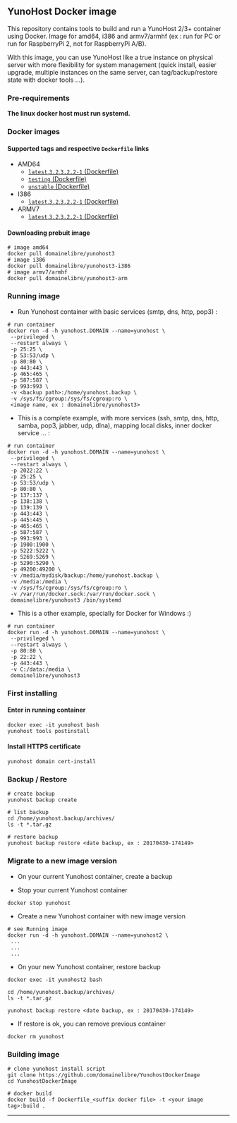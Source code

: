 ## YunoHost Docker image

This repository contains tools to build and run a YunoHost 2/3+ container using Docker.
Image for amd64, i386 and armv7/armhf (ex : run for PC or run for RaspberryPi 2, not for RaspberryPi A/B).

With this image, you can use YunoHost like a true instance on physical server with more flexibility for system management (quick install, easier upgrade, multiple instances on the same server, can tag/backup/restore state with docker tools ...).

### Pre-requirements 

**The linux docker host must run systemd.**

### Docker images

#### Supported tags and respective ``Dockerfile`` links

 * AMD64
   * [``latest``,``3.2``,``3.2.2-1`` (Dockerfile)](https://github.com/domainelibre/YunohostDockerImage/blob/master/Dockerfile_AMD64)
   * [``testing`` (Dockerfile)](https://github.com/domainelibre/YunohostDockerImage/blob/master/Dockerfile_AMD64_testing)
   * [``unstable`` (Dockerfile)](https://github.com/domainelibre/YunohostDockerImage/blob/master/Dockerfile_AMD64_unstable)
 * I386
   * [``latest``,``3.2``,``3.2.2-1`` (Dockerfile)](https://github.com/domainelibre/YunohostDockerImage/blob/master/Dockerfile_I386)
 * ARMV7
   * [``latest``,``3.2``,``3.2.2-1`` (Dockerfile)](https://github.com/domainelibre/YunohostDockerImage/blob/master/Dockerfile_ARMV7)

#### Downloading prebuit image

```
# image amd64
docker pull domainelibre/yunohost3
# image i386
docker pull domainelibre/yunohost3-i386
# image armv7/armhf
docker pull domainelibre/yunohost3-arm
```

### Running image

* Run Yunohost container with basic services (smtp, dns, http, pop3) :

```
# run container
docker run -d -h yunohost.DOMAIN --name=yunohost \
 --privileged \
 --restart always \
 -p 25:25 \
 -p 53:53/udp \
 -p 80:80 \
 -p 443:443 \
 -p 465:465 \
 -p 587:587 \
 -p 993:993 \
 -v <backup path>:/home/yunohost.backup \
 -v /sys/fs/cgroup:/sys/fs/cgroup:ro \
 <image name, ex : domainelibre/yunohost3>
```

* This is a complete example, with more services (ssh, smtp, dns, http, samba, pop3, jabber, udp, dlna), mapping local disks, inner docker service ... :

```
# run container
docker run -d -h yunohost.DOMAIN --name=yunohost \
 --privileged \
 --restart always \
 -p 2022:22 \
 -p 25:25 \
 -p 53:53/udp \
 -p 80:80 \
 -p 137:137 \
 -p 138:138 \
 -p 139:139 \
 -p 443:443 \
 -p 445:445 \
 -p 465:465 \
 -p 587:587 \
 -p 993:993 \
 -p 1900:1900 \
 -p 5222:5222 \
 -p 5269:5269 \
 -p 5290:5290 \
 -p 49200:49200 \
 -v /media/mydisk/backup:/home/yunohost.backup \
 -v /media:/media \
 -v /sys/fs/cgroup:/sys/fs/cgroup:ro \
 -v /var/run/docker.sock:/var/run/docker.sock \
 domainelibre/yunohost3 /bin/systemd
```

* This is a other example, specially for Docker for Windows :)

```
# run container
docker run -d -h yunohost.DOMAIN --name=yunohost \
 --privileged \
 --restart always \
 -p 80:80 \
 -p 22:22 \
 -p 443:443 \
 -v C:/data:/media \
 domainelibre/yunohost3
```

### First installing

#### Enter in running container

```
docker exec -it yunohost bash
yunohost tools postinstall
```

#### Install HTTPS certificate

```
yunohost domain cert-install
```

### Backup / Restore

```
# create backup
yunohost backup create
```

```
# list backup
cd /home/yunohost.backup/archives/
ls -t *.tar.gz
```

```
# restore backup
yunohost backup restore <date backup, ex : 20170430-174149>
```

### Migrate to a new image version

* On your current Yunohost container, create a backup

* Stop your current Yunohost container

```
docker stop yunohost
```

* Create a new Yunohost container with new image version

```
# see Running image
docker run -d -h yunohost.DOMAIN --name=yunohost2 \
 ...
 ...
 ...
```

* On your new Yunohost container, restore backup

```
docker exec -it yunohost2 bash

cd /home/yunohost.backup/archives/
ls -t *.tar.gz

yunohost backup restore <date backup, ex : 20170430-174149>
```

* If restore is ok, you can remove previous container

```
docker rm yunohost
```

### Building image

```
# clone yunohost install script
git clone https://github.com/domainelibre/YunohostDockerImage
cd YunohostDockerImage

# docker build
docker build -f Dockerfile_<suffix docker file> -t <your image tag>:build .
```

---

